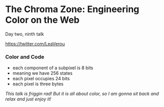 # The Chroma Zone: Engineering Color on the Web

Day two, ninth talk

https://twitter.com/LeaVerou

### Color and Code

- each component of a subpixel is 8 bits
- meaning we have 256 states
- each pixel occupies 24 bits
- each pixel is three bytes

*This talk is friggin rad! But it is all about color, so I am gonna sit back and relax and just
enjoy it!*
